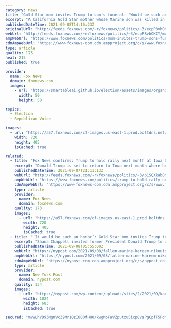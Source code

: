```yaml
---
category: news
title: "Gold Star mom invites Trump to son's funeral: 'Would be such an honor'"
excerpt: "A California Gold Star mother whose Marine son was killed in last month’s ISIS suicide terror attack outside Kabul’s international airport invited former President Trump to her child’s funeral, writing on Facebook that “[i]t would be such an honor” if he could be there."
publishedDateTime: 2021-09-08T14:16:23Z
originalUrl: "http://feeds.foxnews.com/~r/foxnews/politics/~3/ecpP8vhOKCY/mom-invites-trump-sons-funeral-honor"
webUrl: "http://feeds.foxnews.com/~r/foxnews/politics/~3/ecpP8vhOKCY/mom-invites-trump-sons-funeral-honor"
ampWebUrl: "https://www.foxnews.com/politics/mom-invites-trump-sons-funeral-honor.amp"
cdnAmpWebUrl: "https://www-foxnews-com.cdn.ampproject.org/c/s/www.foxnews.com/politics/mom-invites-trump-sons-funeral-honor.amp"
type: article
quality: 175
heat: 215
published: true

provider:
  name: Fox News
  domain: foxnews.com
  images:
    - url: "https://smartableai.github.io/election/assets/images/organizations/foxnews.com-50x50.jpg"
      width: 50
      height: 50

topics:
  - Election
  - Republican Voice

images:
  - url: "https://a57.foxnews.com/cf-images.us-east-1.prod.boltdns.net/v1/static/694940094001/b8170602-a7b7-4573-b8cb-b65b69a3d703/ae6557dc-bd9e-41d6-9033-898ec939eb36/1280x720/match/720/405/image.jpg?ve=1&tl=1"
    width: 720
    height: 405
    isCached: true

related:
  - title: "Fox News confirms: Trump to hold rally next month at Iowa State Fairgrounds"
    excerpt: "Donald Trump is set to return to Iowa next month where he will hold a rally in Des Moines, a source familiar with the former president's political operation has confirmed to Fox News."
    publishedDateTime: 2021-09-07T21:11:13Z
    webUrl: "http://feeds.foxnews.com/~r/foxnews/politics/~3/p1SQXkab8YE/trump-to-hold-rally-next-month-at-iowa-state-fairgrounds"
    ampWebUrl: "https://www.foxnews.com/politics/trump-to-hold-rally-next-month-at-iowa-state-fairgrounds.amp"
    cdnAmpWebUrl: "https://www-foxnews-com.cdn.ampproject.org/c/s/www.foxnews.com/politics/trump-to-hold-rally-next-month-at-iowa-state-fairgrounds.amp"
    type: article
    provider:
      name: Fox News
      domain: foxnews.com
    quality: 173
    images:
      - url: "https://a57.foxnews.com/cf-images.us-east-1.prod.boltdns.net/v1/static/694940094001/2d61962e-952f-4698-9058-a9a01195062c/626edbfe-3d45-4eba-88a5-2e3e1a4f31ac/1280x720/match/720/405/image.jpg?ve=1&tl=1"
        width: 720
        height: 405
        isCached: true
  - title: "‘It would be such an honor’: Gold Star mom invites Trump to son’s funeral"
    excerpt: "Shana Chappell invited former President Donald Trump to attend the funeral of Kareem Nikoui, one of the service members killed in a terror attack in Afghanistan last month."
    publishedDateTime: 2021-09-08T05:55:00Z
    webUrl: "https://nypost.com/2021/09/08/fallen-marine-kareem-nikouis-mother-invites-trump-to-sons-funeral/"
    ampWebUrl: "https://nypost.com/2021/09/08/fallen-marine-kareem-nikouis-mother-invites-trump-to-sons-funeral/amp/"
    cdnAmpWebUrl: "https://nypost-com.cdn.ampproject.org/c/s/nypost.com/2021/09/08/fallen-marine-kareem-nikouis-mother-invites-trump-to-sons-funeral/amp/"
    type: article
    provider:
      name: New York Post
      domain: nypost.com
    quality: 134
    images:
      - url: "https://nypost.com/wp-content/uploads/sites/2/2021/09/kareem_nikoui_.jpg?quality=90&strip=all&w=1024"
        width: 1024
        height: 683
        isCached: true

secured: "mVwLhVD93Mg0VcZ9Mr1QzIO80fHH0/kwgMbFaVZputzu5icp8VsPgCpfF5PdfyMv5u2b+6Q0dsIa4ay8fC7Gpc5Y05KwQF81X7RMcMFDK36NHcu6FmcMCUNTnhbre8xcjrRML/ijrMW4/X9a4EGNGYjAQu9j269cDjrLgFGy/iHVsOuDX1nQlh4lFg1a5yeXDXp5bpZigQ8KLKPjED5cSmq3eZL1AHfHgoaRUHXkUL/R2Pmd9ZlGF3gZ9wMEv3N/nAzM0i9YZ19P2aLfACihKb0kuBkyv+thw16xIyvvVcBTPWceQdwwsYS+/Owp/ng5i2fOKpI0MYRghaECVBHGOdznqnZo0HbUxB7EomXxtPo=;QgCbsfrIgU78BZDj4l5/+w=="
---
```


